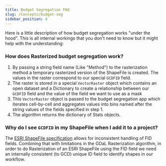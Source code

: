 ```yaml
---
title: Budget Segregation FAQ
slug: /Concepts/budget-seg
sidebar_position: 4
---
```


Here is a little description of how budget segregation works "under the hood". This is all internal workings that you don't need to know but it might help with the understanding:

### How does Rasterized budget segregation work?

1. By passing a string field name (Like "Method") to the rasterization method a temporary rasterized version of the ShapeFile is created. The values in the raster correspond to our special `GCDFID` field. 
2. The raster is stored in a special `VectorRaster` object which contains an open dataset and a Dictionary to create a relationship between our `GCDFID` field and the value of the field we want to use as a mask
3. This `VectorRaster` object is passed to the budget segregation app which iterates cell-by-cell and aggregates values into bins named after the string values of the fields specified in step 1.
4. The algorithm returns the dictionary of Stats objects.

### Why do I see `GCDFID` in my ShapeFile when I add it to a project?

The [ESRI ShapeFile specification](https://www.esri.com/library/whitepapers/pdfs/shapefile.pdf) allows for inconsistent handling of FID fields. Combining that with limitations in the GDaL Rasterization algorithm, in order to do Rasterization of an ESRI ShapeFile using the FID field we need an internally consistent (to GCD) unique ID field to identify shapes in our workflow.
